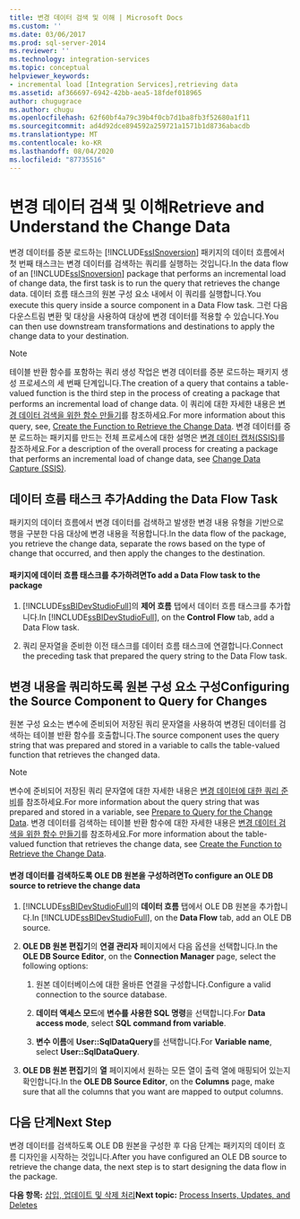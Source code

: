 ```yaml
---
title: 변경 데이터 검색 및 이해 | Microsoft Docs
ms.custom: ''
ms.date: 03/06/2017
ms.prod: sql-server-2014
ms.reviewer: ''
ms.technology: integration-services
ms.topic: conceptual
helpviewer_keywords:
- incremental load [Integration Services],retrieving data
ms.assetid: af366697-6942-42bb-aea5-18fdef018965
author: chugugrace
ms.author: chugu
ms.openlocfilehash: 62f60bf4a79c39b4f0cb7d1ba8fb3f52680a1f11
ms.sourcegitcommit: ad4d92dce894592a259721a1571b1d8736abacdb
ms.translationtype: MT
ms.contentlocale: ko-KR
ms.lasthandoff: 08/04/2020
ms.locfileid: "87735516"
---
```

# <a name="retrieve-and-understand-the-change-data"></a><span data-ttu-id="69b1c-102">변경 데이터 검색 및 이해</span><span class="sxs-lookup"><span data-stu-id="69b1c-102">Retrieve and Understand the Change Data</span></span>
  <span data-ttu-id="69b1c-103">변경 데이터를 증분 로드하는 [!INCLUDE[ssISnoversion](../../includes/ssisnoversion-md.md)] 패키지의 데이터 흐름에서 첫 번째 태스크는 변경 데이터를 검색하는 쿼리를 실행하는 것입니다.</span><span class="sxs-lookup"><span data-stu-id="69b1c-103">In the data flow of an [!INCLUDE[ssISnoversion](../../includes/ssisnoversion-md.md)] package that performs an incremental load of change data, the first task is to run the query that retrieves the change data.</span></span> <span data-ttu-id="69b1c-104">데이터 흐름 태스크의 원본 구성 요소 내에서 이 쿼리를 실행합니다.</span><span class="sxs-lookup"><span data-stu-id="69b1c-104">You execute this query inside a source component in a Data Flow task.</span></span> <span data-ttu-id="69b1c-105">그런 다음 다운스트림 변환 및 대상을 사용하여 대상에 변경 데이터를 적용할 수 있습니다.</span><span class="sxs-lookup"><span data-stu-id="69b1c-105">You can then use downstream transformations and destinations to apply the change data to your destination.</span></span>  
  
> [!NOTE]  
>  <span data-ttu-id="69b1c-106">테이블 반환 함수를 포함하는 쿼리 생성 작업은 변경 데이터를 증분 로드하는 패키지 생성 프로세스의 세 번째 단계입니다.</span><span class="sxs-lookup"><span data-stu-id="69b1c-106">The creation of a query that contains a table-valued function is the third step in the process of creating a package that performs an incremental load of change data.</span></span> <span data-ttu-id="69b1c-107">이 쿼리에 대한 자세한 내용은 [변경 데이터 검색을 위한 함수 만들기](create-the-function-to-retrieve-the-change-data.md)를 참조하세요.</span><span class="sxs-lookup"><span data-stu-id="69b1c-107">For more information about this query, see, [Create the Function to Retrieve the Change Data](create-the-function-to-retrieve-the-change-data.md).</span></span> <span data-ttu-id="69b1c-108">변경 데이터를 증분 로드하는 패키지를 만드는 전체 프로세스에 대한 설명은 [변경 데이터 캡처&#40;SSIS&#41;](change-data-capture-ssis.md)를 참조하세요.</span><span class="sxs-lookup"><span data-stu-id="69b1c-108">For a description of the overall process for creating a package that performs an incremental load of change data, see [Change Data Capture &#40;SSIS&#41;](change-data-capture-ssis.md).</span></span>  
  
## <a name="adding-the-data-flow-task"></a><span data-ttu-id="69b1c-109">데이터 흐름 태스크 추가</span><span class="sxs-lookup"><span data-stu-id="69b1c-109">Adding the Data Flow Task</span></span>  
 <span data-ttu-id="69b1c-110">패키지의 데이터 흐름에서 변경 데이터를 검색하고 발생한 변경 내용 유형을 기반으로 행을 구분한 다음 대상에 변경 내용을 적용합니다.</span><span class="sxs-lookup"><span data-stu-id="69b1c-110">In the data flow of the package, you retrieve the change data, separate the rows based on the type of change that occurred, and then apply the changes to the destination.</span></span>  
  
#### <a name="to-add-a-data-flow-task-to-the-package"></a><span data-ttu-id="69b1c-111">패키지에 데이터 흐름 태스크를 추가하려면</span><span class="sxs-lookup"><span data-stu-id="69b1c-111">To add a Data Flow task to the package</span></span>  
  
1.  <span data-ttu-id="69b1c-112">[!INCLUDE[ssBIDevStudioFull](../../includes/ssbidevstudiofull-md.md)]의 **제어 흐름** 탭에서 데이터 흐름 태스크를 추가합니다.</span><span class="sxs-lookup"><span data-stu-id="69b1c-112">In [!INCLUDE[ssBIDevStudioFull](../../includes/ssbidevstudiofull-md.md)], on the **Control Flow** tab, add a Data Flow task.</span></span>  
  
2.  <span data-ttu-id="69b1c-113">쿼리 문자열을 준비한 이전 태스크를 데이터 흐름 태스크에 연결합니다.</span><span class="sxs-lookup"><span data-stu-id="69b1c-113">Connect the preceding task that prepared the query string to the Data Flow task.</span></span>  
  
## <a name="configuring-the-source-component-to-query-for-changes"></a><span data-ttu-id="69b1c-114">변경 내용을 쿼리하도록 원본 구성 요소 구성</span><span class="sxs-lookup"><span data-stu-id="69b1c-114">Configuring the Source Component to Query for Changes</span></span>  
 <span data-ttu-id="69b1c-115">원본 구성 요소는 변수에 준비되어 저장된 쿼리 문자열을 사용하여 변경된 데이터를 검색하는 테이블 반환 함수를 호출합니다.</span><span class="sxs-lookup"><span data-stu-id="69b1c-115">The source component uses the query string that was prepared and stored in a variable to calls the table-valued function that retrieves the changed data.</span></span>  
  
> [!NOTE]  
>  <span data-ttu-id="69b1c-116">변수에 준비되어 저장된 쿼리 문자열에 대한 자세한 내용은 [변경 데이터에 대한 쿼리 준비](prepare-to-query-for-the-change-data.md)를 참조하세요.</span><span class="sxs-lookup"><span data-stu-id="69b1c-116">For more information about the query string that was prepared and stored in a variable, see [Prepare to Query for the Change Data](prepare-to-query-for-the-change-data.md).</span></span> <span data-ttu-id="69b1c-117">변경 데이터를 검색하는 테이블 반환 함수에 대한 자세한 내용은 [변경 데이터 검색을 위한 함수 만들기](create-the-function-to-retrieve-the-change-data.md)를 참조하세요.</span><span class="sxs-lookup"><span data-stu-id="69b1c-117">For more information about the table-valued function that retrieves the change data, see [Create the Function to Retrieve the Change Data](create-the-function-to-retrieve-the-change-data.md).</span></span>  
  
#### <a name="to-configure-an-ole-db-source-to-retrieve-the-change-data"></a><span data-ttu-id="69b1c-118">변경 데이터를 검색하도록 OLE DB 원본을 구성하려면</span><span class="sxs-lookup"><span data-stu-id="69b1c-118">To configure an OLE DB source to retrieve the change data</span></span>  
  
1.  <span data-ttu-id="69b1c-119">[!INCLUDE[ssBIDevStudioFull](../../includes/ssbidevstudiofull-md.md)]의 **데이터 흐름** 탭에서 OLE DB 원본을 추가합니다.</span><span class="sxs-lookup"><span data-stu-id="69b1c-119">In [!INCLUDE[ssBIDevStudioFull](../../includes/ssbidevstudiofull-md.md)], on the **Data Flow** tab, add an OLE DB source.</span></span>  
  
2.  <span data-ttu-id="69b1c-120">**OLE DB 원본 편집기**의 **연결 관리자** 페이지에서 다음 옵션을 선택합니다.</span><span class="sxs-lookup"><span data-stu-id="69b1c-120">In the **OLE DB Source Editor**, on the **Connection Manager** page, select the following options:</span></span>  
  
    1.  <span data-ttu-id="69b1c-121">원본 데이터베이스에 대한 올바른 연결을 구성합니다.</span><span class="sxs-lookup"><span data-stu-id="69b1c-121">Configure a valid connection to the source database.</span></span>  
  
    2.  <span data-ttu-id="69b1c-122">**데이터 액세스 모드**에 **변수를 사용한 SQL 명령**을 선택합니다.</span><span class="sxs-lookup"><span data-stu-id="69b1c-122">For **Data access mode**, select **SQL command from variable**.</span></span>  
  
    3.  <span data-ttu-id="69b1c-123">**변수 이름**에 **User::SqlDataQuery**를 선택합니다.</span><span class="sxs-lookup"><span data-stu-id="69b1c-123">For **Variable name**, select **User::SqlDataQuery**.</span></span>  
  
3.  <span data-ttu-id="69b1c-124">**OLE DB 원본 편집기**의 **열** 페이지에서 원하는 모든 열이 출력 열에 매핑되어 있는지 확인합니다.</span><span class="sxs-lookup"><span data-stu-id="69b1c-124">In the **OLE DB Source Editor**, on the **Columns** page, make sure that all the columns that you want are mapped to output columns.</span></span>  
  
## <a name="next-step"></a><span data-ttu-id="69b1c-125">다음 단계</span><span class="sxs-lookup"><span data-stu-id="69b1c-125">Next Step</span></span>  
 <span data-ttu-id="69b1c-126">변경 데이터를 검색하도록 OLE DB 원본을 구성한 후 다음 단계는 패키지의 데이터 흐름 디자인을 시작하는 것입니다.</span><span class="sxs-lookup"><span data-stu-id="69b1c-126">After you have configured an OLE DB source to retrieve the change data, the next step is to start designing the data flow in the package.</span></span>  
  
 <span data-ttu-id="69b1c-127">**다음 항목:** [삽입, 업데이트 및 삭제 처리](process-inserts-updates-and-deletes.md)</span><span class="sxs-lookup"><span data-stu-id="69b1c-127">**Next topic:** [Process Inserts, Updates, and Deletes](process-inserts-updates-and-deletes.md)</span></span>  
  
  
